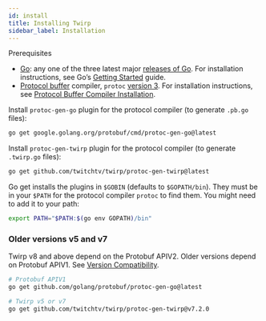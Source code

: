 ```yaml
---
id: install
title: Installing Twirp
sidebar_label: Installation
---
```


Prerequisites

 * [Go](https://golang.org/): any one of the three latest major [releases of Go](https://golang.org/doc/devel/release.html). For installation instructions, see Go’s [Getting Started](https://golang.org/doc/install) guide.
 * [Protocol buffer](https://developers.google.com/protocol-buffers) compiler, `protoc` [version 3](https://developers.google.com/protocol-buffers/docs/proto3). For installation instructions, see [Protocol Buffer Compiler Installation](https://grpc.io/docs/protoc-installation/).

Install `protoc-gen-go` plugin for the protocol compiler (to generate `.pb.go` files):

```sh
go get google.golang.org/protobuf/cmd/protoc-gen-go@latest
```

Install `protoc-gen-twirp` plugin for the protocol compiler (to generate `.twirp.go` files):

```sh
go get github.com/twitchtv/twirp/protoc-gen-twirp@latest
```

Go get installs the plugins in `$GOBIN` (defaults to `$GOPATH/bin`). They must be in your `$PATH` for the protocol compiler `protoc` to find them. You might need to add it to your path:

```sh
export PATH="$PATH:$(go env GOPATH)/bin"
```

### Older versions v5 and v7

Twirp v8 and above depend on the Protobuf APIV2. Older versions depend on Protobuf APIV1. See [Version Compatibility](version_matrix.md).

```sh
# Protobuf APIV1
go get github.com/golang/protobuf/protoc-gen-go@latest

# Twirp v5 or v7
go get github.com/twitchtv/twirp/protoc-gen-twirp@v7.2.0
```
